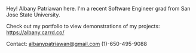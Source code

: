 Hey! Albany Patriawan here. I'm a recent Software Engineer grad from San Jose State University.

Check out my portfolio to view demonstrations of my projects:
https://albany.carrd.co/

Contact:
albanypatriawan@gmail.com
(1)-650-495-9088


<!---
reddesignsguy/reddesignsguy is a ✨ special ✨ repository because its `README.md` (this file) appears on your GitHub profile.
You can click the Preview link to take a look at your changes.
--->
